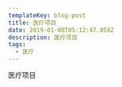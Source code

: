 ```yaml
---
templateKey: blog-post
title: 医疗项目
date: 2019-01-08T05:12:47.058Z
description: 医疗项目
tags:
  - 医疗
---
```

医疗项目
